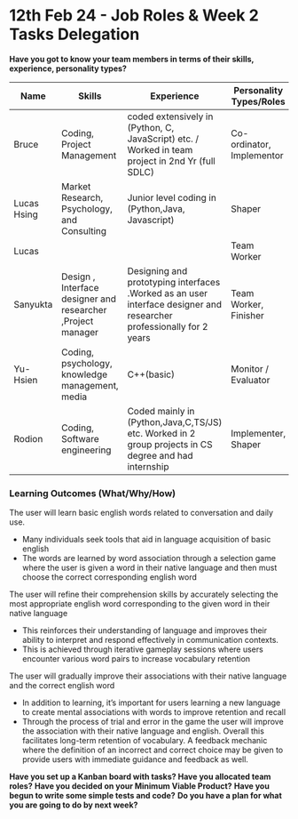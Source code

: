 # 12th Feb 24 - Job Roles & Week 2 Tasks Delegation

<b>Have you got to know your team members in terms of their skills, experience, personality types?</b>

| Name        | Skills                                      | Experience                                                                                                           | Personality Types/Roles | 
|-------------|---------------------------------------------|----------------------------------------------------------------------------------------------------------------------|---------------------------|
| Bruce       | Coding, Project Management                  | coded extensively in (Python, C, JavaScript) etc. / Worked in team project in 2nd Yr (full SDLC)                     | Co-ordinator, Implementor |
| Lucas Hsing | Market Research, Psychology, and Consulting| Junior level coding in (Python,Java, Javascript)| Shaper                    |
| Lucas       |                                             |                                                                                                                      | Team Worker               |
| Sanyukta    | Design , Interface designer and researcher ,Project manager  | Designing and prototyping interfaces .Worked as an user interface designer and researcher professionally for 2 years | Team Worker, Finisher     |
| Yu-Hsien    |  Coding, psychology, knowledge management, media                                           |   C++(basic)                                                                                                                   |Monitor / Evaluator                   |
| Rodion      | Coding, Software engineering                | Coded mainly in (Python,Java,C,TS/JS) etc. Worked in 2 group projects in CS degree and had internship                | Implementer, Shaper       |                                                                           | Implementor               |
### <b> Learning Outcomes (What/Why/How) </b>


The user will learn basic english words related to conversation and daily use.
 - Many individuals seek tools that aid in language acquisition of basic english
 - The words are learned by word association through a selection game where the user is given a word in their native language and then must choose the correct corresponding english word

The user will refine their comprehension skills by accurately selecting the most appropriate english word corresponding to the given word in their native language
 - This reinforces their understanding of language and improves their ability to interpret and respond effectively in communication contexts. 
 - This is achieved through iterative gameplay sessions where users encounter various word pairs to increase vocabulary retention

The user will gradually improve their associations with their native language and the correct english word 
 - In addition to learning, it’s important for users learning a new language to create mental associations with words to improve retention and recall
 - Through the process of trial and error in the game the user will improve the association with their native language and english. Overall this facilitates long-term retention of vocabulary. A feedback mechanic where the definition of an incorrect and correct choice may be given to provide users with immediate guidance and feedback as well.


<b>Have you set up a Kanban board with tasks? </b>
<b>Have you allocated team roles?</b>
<b>Have you decided on your Minimum Viable Product?</b>
<b>Have you begun to write some simple tests and code?</b>
<b>Do you have a plan for what you are going to do by next week?</b>
